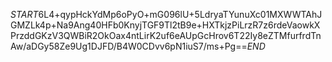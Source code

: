 $START$6L4+qypHckYdMp6oPyO+mG096lU+5LdryaTYunuXc01MXWWTAhJGMZLk4p+Na9Ang40HFb0KnyjTGF9Tl2tB9e+HXTkjzPiLrzR7z6rdeVaowkXPrzddGKzV3QWBiR2OkOax4ntLirK2uf6eAUpGcHrov6T22Iy8eZTMfurfrdTnAw/aDGy58Ze9Ug1DJFD/B4W0CDvv6pN1iuS7/ms+Pg==$END$